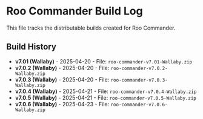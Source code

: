 # Roo Commander Build Log

This file tracks the distributable builds created for Roo Commander.

## Build History

- **v7.01 (Wallaby)** - 2025-04-20 - File: `roo-commander-v7.01-Wallaby.zip`
- **v7.0.2 (Wallaby)** - 2025-04-20 - File: `roo-commander-v7.0.2-Wallaby.zip`
- **v7.0.3 (Wallaby)** - 2025-04-20 - File: `roo-commander-v7.0.3-Wallaby.zip`
- **v7.0.4 (Wallaby)** - 2025-04-21 - File: `roo-commander-v7.0.4-Wallaby.zip`
- **v7.0.5 (Wallaby)** - 2025-04-21 - File: `roo-commander-v7.0.5-Wallaby.zip`
- **v7.0.6 (Wallaby)** - 2025-04-23 - File: `roo-commander-v7.0.6-Wallaby.zip`
